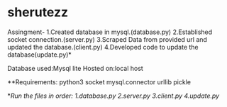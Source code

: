 # sherutezz
Assingment-
1.Created database in mysql.(database.py)
2.Established socket connection.(server.py)
3.Scraped Data from provided url and updated the database.(client.py)
4.Developed code to update the database(update.py)*

Database used:Mysql lite
Hosted on:local host

**Requirements:
  python3
  socket
  mysql.connector
  urllib
  pickle
  
**Run the files in order:
1.database.py
2.server.py
3.client.py
4.update.py*
